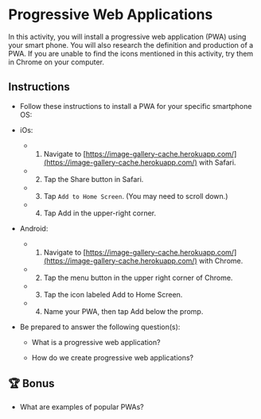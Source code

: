 # Progressive Web Applications

In this activity, you will install a progressive web application (PWA) using your smart phone. You will also research the definition and production of a PWA. If you are unable to find the icons mentioned in this activity, try them in Chrome on your computer.

## Instructions

- Follow these instructions to install a PWA for your specific smartphone OS:

- iOs:

  - 1. Navigate to [https://image-gallery-cache.herokuapp.com/](https://image-gallery-cache.herokuapp.com/) with Safari.

  - 2. Tap the Share button in Safari.

  - 3. Tap `Add to Home Screen`. (You may need to scroll down.)

  - 4. Tap Add in the upper-right corner.

- Android:

  - 1. Navigate to [https://image-gallery-cache.herokuapp.com/](https://image-gallery-cache.herokuapp.com/) with Chrome.

  - 2. Tap the menu button in the upper right corner of Chrome.

  - 3. Tap the icon labeled Add to Home Screen.

  - 4. Name your PWA, then tap Add below the promp.

- Be prepared to answer the following question(s):

  - What is a progressive web application?

  - How do we create progressive web applications?

## 🏆 Bonus

- What are examples of popular PWAs?
